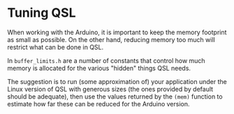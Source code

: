 Tuning QSL
==========

When working with the Arduino, it is important to keep the memory
footprint as small as possible.  On the other hand, reducing memory
too much will restrict what can be done in QSL.

In `buffer_limits.h` are a number of constants that control how much
memory is allocated for the various "hidden" things QSL needs.

The suggestion is to run (some approximation of) your application under
the Linux version of QSL with generous sizes (the ones provided by
default should be adequate), then use the values returned by the
`(mem)` function to estimate how far these can be reduced for the
Arduino version.

